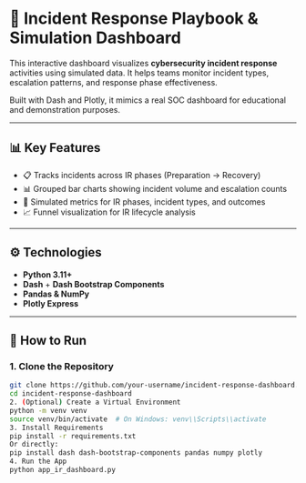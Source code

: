 # 🚨 Incident Response Playbook & Simulation Dashboard

This interactive dashboard visualizes **cybersecurity incident response** activities using simulated data. It helps teams monitor incident types, escalation patterns, and response phase effectiveness.

Built with Dash and Plotly, it mimics a real SOC dashboard for educational and demonstration purposes.

---

## 📊 Key Features

- 📋 Tracks incidents across IR phases (Preparation → Recovery)
- 📊 Grouped bar charts showing incident volume and escalation counts
- 🧯 Simulated metrics for IR phases, incident types, and outcomes
- 📈 Funnel visualization for IR lifecycle analysis

---

## ⚙️ Technologies

- **Python 3.11+**
- **Dash** + **Dash Bootstrap Components**
- **Pandas & NumPy**
- **Plotly Express**

---

## 🚀 How to Run

### 1. Clone the Repository

```bash
git clone https://github.com/your-username/incident-response-dashboard.git
cd incident-response-dashboard
2. (Optional) Create a Virtual Environment
python -m venv venv
source venv/bin/activate  # On Windows: venv\\Scripts\\activate
3. Install Requirements
pip install -r requirements.txt
Or directly:
pip install dash dash-bootstrap-components pandas numpy plotly
4. Run the App
python app_ir_dashboard.py
